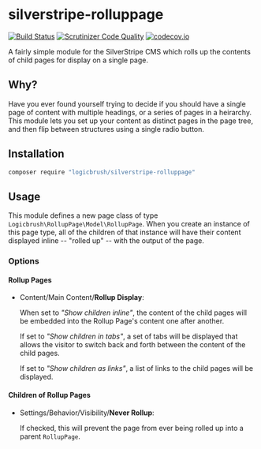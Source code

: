 # silverstripe-rolluppage

[![Build Status](https://travis-ci.org/logicbrush/silverstripe-rolluppage.svg?branch=master)](https://travis-ci.org/logicbrush/silverstripe-rolluppage)
[![Scrutinizer Code Quality](https://scrutinizer-ci.com/g/logicbrush/silverstripe-rolluppage/badges/quality-score.png?b=master)](https://scrutinizer-ci.com/g/logicbrush/silverstripe-rolluppage/?branch=master)
[![codecov.io](https://codecov.io/github/logicbrush/silverstripe-rolluppage/coverage.svg?branch=master)](https://codecov.io/github/logicbrush/silverstripe-rolluppage?branch=master)

A fairly simple module for the SilverStripe CMS which rolls up the contents of
child pages for display on a single page.

## Why?

Have you ever found yourself trying to decide if you should have a single page
of content with multiple headings, or a series of pages in a heirarchy. This
module lets you set up your content as distinct pages in the page tree, and then
flip between structures using a single radio button.

## Installation

```sh
composer require "logicbrush/silverstripe-rolluppage"
```

## Usage

This module defines a new page class of type
`Logicbrush\RollupPage\Model\RollupPage`.  When you create an instance of this
page type, all of the children of that instance will have their content
displayed inline -- "rolled up" -- with the output of the page.

### Options

#### Rollup Pages

- Content/Main Content/**Rollup Display**: 

  When set to *"Show children inline"*, the content of the child pages will be
  embedded into the Rollup Page's content one after another. 
  
  If set to *"Show children in tabs"*, a set of tabs will be displayed that
  allows the visitor to switch back and forth between the content of the child
  pages.

  If set to *"Show children as links"*, a list of links to the child pages will be
  displayed.

#### Children of Rollup Pages

- Settings/Behavior/Visibility/**Never Rollup**: 

  If checked, this will prevent the page from ever being rolled up into a parent
  `RollupPage`.
